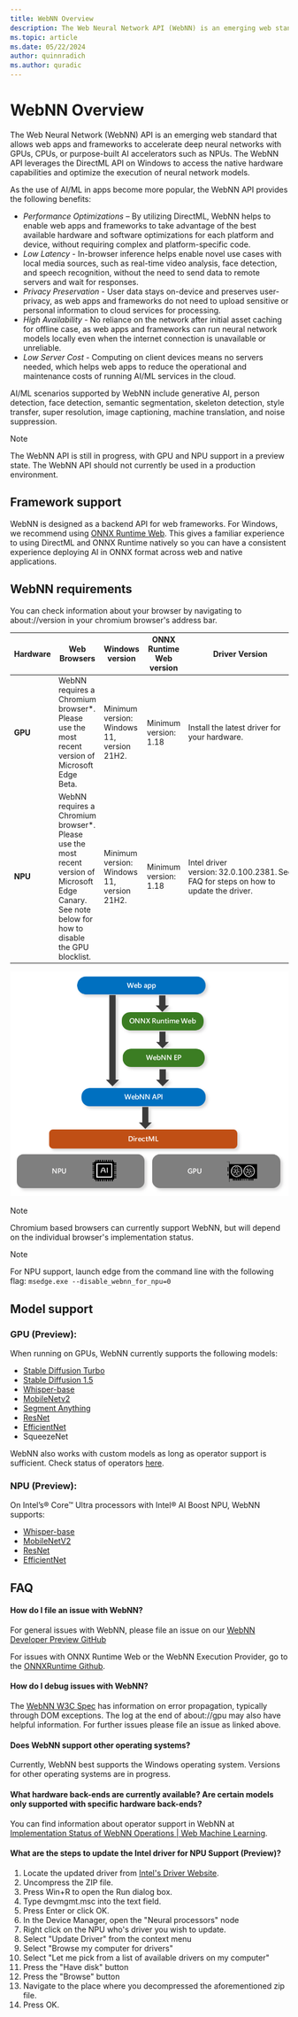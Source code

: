 ```yaml
---
title: WebNN Overview 
description: The Web Neural Network API (WebNN) is an emerging web standard that allows web apps and frameworks to accelerate deep neural networks with on-device hardware.
ms.topic: article
ms.date: 05/22/2024
author: quinnradich
ms.author: quradic
---
```


# WebNN Overview

The Web Neural Network (WebNN) API is an emerging web standard that allows web apps and frameworks to accelerate deep neural networks with GPUs, CPUs, or purpose-built AI accelerators such as NPUs. The WebNN API leverages the DirectML API on Windows to access the native hardware capabilities and optimize the execution of neural network models. 

As the use of AI/ML in apps become more popular, the WebNN API provides the following benefits: 

* *Performance Optimizations* – By utilizing DirectML, WebNN helps to enable web apps and frameworks to take advantage of the best available hardware and software optimizations for each platform and device, without requiring complex and platform-specific code. 
* *Low Latency* - In-browser inference helps enable novel use cases with local media sources, such as real-time video analysis, face detection, and speech recognition, without the need to send data to remote servers and wait for responses. 
* *Privacy Preservation* - User data stays on-device and preserves user-privacy, as web apps and frameworks do not need to upload sensitive or personal information to cloud services for processing. 
* *High Availability* - No reliance on the network after initial asset caching for offline case, as web apps and frameworks can run neural network models locally even when the internet connection is unavailable or unreliable. 
* *Low Server Cost* - Computing on client devices means no servers needed, which helps web apps to reduce the operational and maintenance costs of running AI/ML services in the cloud. 

AI/ML scenarios supported by WebNN include generative AI, person detection, face detection, semantic segmentation, skeleton detection, style transfer, super resolution, image captioning, machine translation, and noise suppression.

> [!NOTE]
> The WebNN API is still in progress, with GPU and NPU support in a preview state. The WebNN API should not currently be used in a production environment.

## Framework support

WebNN is designed as a backend API for web frameworks. For Windows, we recommend using [ONNX Runtime Web](https://onnxruntime.ai/docs/tutorials/web/). This gives a familiar experience to using DirectML and ONNX Runtime natively so you can have a consistent experience deploying AI in ONNX format across web and native applications.

## WebNN requirements

You can check information about your browser by navigating to about://version in your chromium browser's address bar.

| Hardware | Web Browsers | Windows version | ONNX Runtime Web version | Driver Version |
| --- | --- | --- | --- | --- | 
| **GPU** | WebNN requires a Chromium browser*. Please use the most recent version of Microsoft Edge Beta. | Minimum version: Windows 11, version 21H2. |Minimum version: 1.18 | Install the latest driver for your hardware. | 
| **NPU** | WebNN requires a Chromium browser*. Please use the most recent version of Microsoft Edge Canary. See note below for how to disable the GPU blocklist. | Minimum version: Windows 11, version 21H2. | Minimum version: 1.18 | Intel driver version: 32.0.100.2381. See FAQ for steps on how to update the driver. | 

![Diagram of the structure behind integrating WebNN into your web app](images/webnn-diagram.png)

> [!NOTE]
> Chromium based browsers can currently support WebNN, but will depend on the individual browser's implementation status.

> [!NOTE]
> For NPU support, launch edge from the command line with the following flag: `msedge.exe --disable_webnn_for_npu=0`

## Model support 

### GPU (Preview):
When running on GPUs, WebNN currently supports the following models:

* [Stable Diffusion Turbo](https://microsoft.github.io/webnn-developer-preview/demos/sd-turbo/)
* [Stable Diffusion 1.5](https://microsoft.github.io/webnn-developer-preview/demos/stable-diffusion-1.5/)
* [Whisper-base](https://microsoft.github.io/webnn-developer-preview/demos/whisper-base/)
* [MobileNetv2](https://microsoft.github.io/webnn-developer-preview/demos/image-classification/)
* [Segment Anything](https://microsoft.github.io/webnn-developer-preview/demos/segment-anything/)
* [ResNet](https://microsoft.github.io/webnn-developer-preview/demos/image-classification/?provider=webnn&devicetype=gpu&model=resnet-50&run=5)
* [EfficientNet](https://microsoft.github.io/webnn-developer-preview/demos/image-classification/?provider=webnn&devicetype=gpu&model=efficientnet-lite4&run=5)
* SqueezeNet 

WebNN also works with custom models as long as operator support is sufficient. Check status of operators [here](https://webmachinelearning.github.io/webnn-status/).

### NPU (Preview): 
On Intel’s® Core™ Ultra processors with Intel® AI Boost NPU, WebNN supports: 

* [Whisper-base](https://microsoft.github.io/webnn-developer-preview/demos/whisper-base/)
* [MobileNetV2](https://microsoft.github.io/webnn-developer-preview/demos/image-classification/?provider=webnn&devicetype=npu&model=resnet-50&run=5)
* [ResNet](https://microsoft.github.io/webnn-developer-preview/demos/image-classification/?provider=webnn&devicetype=npu&model=resnet-50&run=5)
* [EfficientNet](https://microsoft.github.io/webnn-developer-preview/demos/image-classification/?provider=webnn&devicetype=npu&model=efficientnet-lite4&run=5) 

## FAQ

#### **How do I file an issue with WebNN?**

For general issues with WebNN, please file an issue on our [WebNN Developer Preview GitHub](https://github.com/microsoft/webnn-developer-preview/issues)

For issues with ONNX Runtime Web or the WebNN Execution Provider, go to the [ONNXRuntime Github](https://github.com/microsoft/onnxruntime/issues).

#### **How do I debug issues with WebNN?**

The [WebNN W3C Spec](https://www.w3.org/TR/webnn/) has information on error propagation, typically through DOM exceptions. The log at the end of about://gpu may also have helpful information. For further issues please file an issue as linked above.

#### Does WebNN support other operating systems?

Currently, WebNN best supports the Windows operating system. Versions for other operating systems are in progress.

#### What hardware back-ends are currently available? Are certain models only supported with specific hardware back-ends?

You can find information about operator support in WebNN at [Implementation Status of WebNN Operations | Web Machine Learning](https://webmachinelearning.github.io/webnn-status/).

#### What are the steps to update the Intel driver for NPU Support (Preview)? 

1. Locate the updated driver from [Intel's Driver Website](https://www.intel.com/content/www/us/en/download/794734/intel-npu-driver-windows.html).
2. Uncompress the ZIP file. 
3. Press Win+R to open the Run dialog box. 
4. Type devmgmt.msc into the text field. 
5. Press Enter or click OK. 
6. In the Device Manager, open the "Neural processors" node 
7. Right click on the NPU who's driver you wish to update. 
8. Select "Update Driver" from the context menu 
9. Select "Browse my computer for drivers" 
10. Select "Let me pick from a list of available drivers on my computer" 
11. Press the "Have disk" button 
12. Press the "Browse" button 
13. Navigate to the place where you decompressed the aforementioned zip file. 
14. Press OK. 
